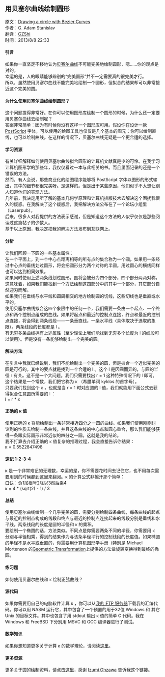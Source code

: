 ## 用贝塞尔曲线绘制圆形

原文：[Drawing a circle with Bezier Curves](http://www.whizkidtech.redprince.net/bezier/circle/)  
作者：G. Adam Stanislav  
翻译：[GZShi](http://weibo.com/sgzwbo)  
时间：2013/8/8 22:33

#### 引言  
如果你一直坚定不移地认为[贝赛尔曲线](http://zh.wikipedia.org/wiki/%E8%B2%9D%E8%8C%B2%E6%9B%B2%E7%B7%9A)不可能完美地绘制圆形，嗯……你的观点是对的。  
幸运的是，人的眼睛能够辨别的“完美圆形”并不一定需要真的很完美才行。  
所以，虽然使用贝塞尔曲线不能完美地绘制一个圆形，但拟合的结果却可以非常接近这个完美的圆。  

#### 为什么使用贝塞尔曲线绘制圆形？  
这个问题提得非常好。在你可以使用图形库绘制一个圆形的时候，为什么还一定要用贝塞尔曲线去绘制呢？  
答案非常简单：因为有时候你没有这样一个图形库可用。假设你在设计一款 [PostScript](http://en.wikipedia.org/wiki/PostScript_fonts) 字体，可以使用的绘图工具也仅仅是几个基本的图元：你可以绘制直线，也可以绘制曲线。在这样的情况下，贝塞尔曲线无疑是一个更合适的选择。  

#### 学习资源  
有关详细解释如何使用贝塞尔曲线拟合圆形的计算机文献真是少的可怜。在我学习计算机图形学的那些年，我仅仅看过一本与此相关的书。而且里面记录的还是一个错误的方法。  
然而，有人会说，那些商业化的绘图程序能够将 PostScript 字体以图形的形式输出，其中的细节都很完美呀。是这样的。但是出于某些原因，他们似乎不太想让别人知道他们的实现方法。  
几年前，我决定用所了解的基本几何学原理和计算机排版技术去解决这个困扰我很久的疑惑。在我解决了这个疑惑后，我把解决方法公布在了一个论坛小组里（Laserpub）。  
后来，很多人对我提供的方法表示感谢，但是知道这个方法的人似乎仅仅是那些阅读过这篇帖子的少数人。  
基于以上原因，我决定把我的解决方法发布到互联网上。  

#### 分析  
让我们回顾一下圆的一些基本属性：  
在一个平面上，到一个中心点距离相等的所有点的集合称为一个圆。如果用一条经过中心点的垂线划过圆形，将会把圆形分为两个对称的半圆。用过圆心的横线同样也可以达到相同效果。  
如果同时使用上述两条线划过圆形，圆将会被分为四个部分，四个部分两两对称。  
这意味着，如果我们能找到一个方法绘制这四部分中的其中一个部分，其它部分自然迎刃而解。  
如果我们在垂线与水平线和圆周相交的地方绘制圆的切线，这些切线也是垂直或水平的。  
使用贝塞尔曲线拟合这四个象限中的任何一个，我们需要一条由一个起点、一个终点和两个控制点组成的曲线。如果将起点和最近的控制点连接，终点和最近的控制点连接，将会得到两条线段——一条垂直线，一条水平线（具体取决于选取的象限）。两条线段的长度都是 l 。  
有无穷多条曲线拥有上述属性（至少理论上我们能找到无穷多个长度为 l 的线段可以使用）。但是没有一条能够绘制出一个完美的圆。

#### 解决方法  
在引言中我就已经说到，我们不能绘制出一个完美的圆，但是拟合一个近似完美的圆是可行的。其中的要点就是找到一个合适的 l 。这个 l 是因圆而异的，与圆的半径 r 有关。这不是一个大问题。我们只需要找出 r = 1 这种特殊情况下的 l 即可。这个结果是一个常数，我们把它称为 κ （希腊单词 kyklos 的首字母）。  
只要我们找到这个 κ ，也就是当 r = 1 时对应圆的 l 值，我们就能用下面公式去获得拟合任意圆所需要的 l ：  
l = r * κ  

#### 正确的 κ 值  
使用正确的 κ 将能绘制出一条非常接近四分之一圆的曲线。如果我们使用刚刚讨论到的性质去绘制一条曲线，并且这条曲线的中心点和圆心重合，那么我们能够获得一条跟实际圆形非常近似的四分之一圆。这就是我的结论。  
我不打算去介绍正确的 κ 值复杂的推理过程，我会直接告诉你结果：  
κ = 0.5522847498  

#### 速记 1-2-3-4  
κ 是一个非常难记的无理数，幸运的是，你不需要花时间去记住它，也不用每次需要用到的时候都到这里来翻阅。κ 的计算公式非擦汗那个简单：  
口诀：负1加根号2除以3然后乘4  
κ = 4 * (sqrt(2) - 1) / 3  

#### 总结  
使用贝塞尔曲线绘制一个几乎完美的圆，需要分别绘制四条曲线，每条曲线的起点与最近的控制点构成的线段和终点与最近的控制点连接起来的线段分别是垂线和水平线。两条线段的长度是圆的半径和 κ 的乘积。  
要绘制一个椭圆的话，方法类似。不同点是你需要两条不同的半径，你需要用 κ 分别与半径相乘，得到的结果作为与该条半径平行的控制线段的长度值。如果椭圆的半径不是水平或垂直的，你需要用计算机图形学手册（特别是 Michael Mortenson 的[Geometric Transformation](http://www.amazon.com/exec/obidos/ASIN/0831130571/whizkidtechnomag)上提供的方法做旋转变换得到最终的椭圆。  


#### 练习题  
如何使用贝塞尔曲线和 κ 绘制正弦曲线？  

#### 源代码  
如果你需要用自己的电脑软件计算 κ ，你可以从[我的 FTP 服务器](ftp://whizkidtech.redprince.net/asm/)下载我的汇编代码。你可以用 NASM 运行它，其中包含了一个预置的用于32位 Windows 和 其它 Unix 的目标文件。其中也包含了用 stdout 输出 κ 值的简单 C 代码。我在 Windows 和 FreeBSD 下分别用 MSVC 和 GCC 编译器进行了测试。  

#### 数学知识  
如果你想知道更多关于计算 κ 的数学理论，请阅读[这里](http://www.whizkidtech.redprince.net/bezier/circle/kappa)。  

#### 更多资源  
更多关于圆的绘制资料，请点击[这里](http://www.tinaja.com/cubic01.html)，感谢 [Izumi Ohzawa](mailto:izumi@pinoko.berkeley.edu) 告诉我这个链接。

